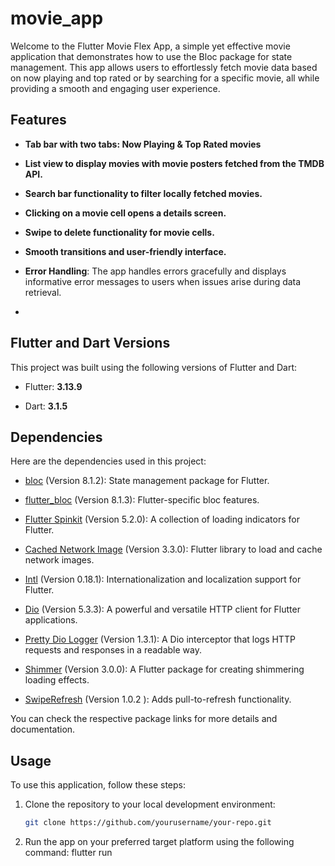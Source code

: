 # movie_app

Welcome to the Flutter Movie Flex App, a simple yet effective movie application that demonstrates how to use the Bloc package for state management. This app allows users to effortlessly fetch movie data based on now playing and top rated or by searching for a specific movie, all while providing a smooth and engaging user experience.

## Features

- **Tab bar with two tabs: Now Playing & Top Rated movies**

- **List view to display movies with movie posters fetched from the TMDB API.**

- **Search bar functionality to filter locally fetched movies.**

- **Clicking on a movie cell opens a details screen.**

- **Swipe to delete functionality for movie cells.**

- **Smooth transitions and user-friendly interface.**

- **Error Handling**: The app handles errors gracefully and displays informative error messages to users when issues arise during data retrieval.
- 
## Flutter and Dart Versions

This project was built using the following versions of Flutter and Dart:

- Flutter: **3.13.9**

- Dart: **3.1.5**

## Dependencies

Here are the dependencies used in this project:

- [bloc](https://pub.dev/packages/bloc) (Version 8.1.2): State management package for Flutter.

- [flutter_bloc](https://pub.dev/packages/flutter_bloc) (Version 8.1.3): Flutter-specific bloc features.

- [Flutter Spinkit](https://pub.dev/packages/flutter_spinkit) (Version 5.2.0): A collection of loading indicators for Flutter.

- [Cached Network Image](https://pub.dev/packages/cached_network_image) (Version 3.3.0): Flutter library to load and cache network images.

- [Intl](https://pub.dev/packages/intl) (Version 0.18.1): Internationalization and localization support for Flutter.

- [Dio](https://pub.dev/packages/dio) (Version 5.3.3): A powerful and versatile HTTP client for Flutter applications.

- [Pretty Dio Logger](https://pub.dev/packages/pretty_dio_logger) (Version 1.3.1): A Dio interceptor that logs HTTP requests and responses in a readable way.

- [Shimmer](https://pub.dev/packages/shimmer) (Version 3.0.0): A Flutter package for creating shimmering loading effects.

- [SwipeRefresh](https://pub.dev/packages/swipe_refresh) (Version 1.0.2 ): Adds pull-to-refresh functionality.

You can check the respective package links for more details and documentation.


## Usage

To use this application, follow these steps:

1. Clone the repository to your local development environment:

   ```bash
   git clone https://github.com/yourusername/your-repo.git
2. Run the app on your preferred target platform using the following command:
   flutter run

